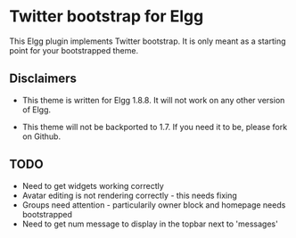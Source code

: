 # Twitter bootstrap for Elgg #
This Elgg plugin implements Twitter bootstrap. It is only meant as a starting point for your bootstrapped theme.

## Disclaimers ##
*	This theme is written for Elgg 1.8.8. It will not work on any other version of Elgg.

*	This theme will not be backported to 1.7. If you need it to be, please fork on Github.

## TODO ##

* Need to get widgets working correctly
* Avatar editing is not rendering correctly - this needs fixing
* Groups need attention - particularily owner block and homepage needs bootstrapped
* Need to get num message to display in the topbar next to 'messages'